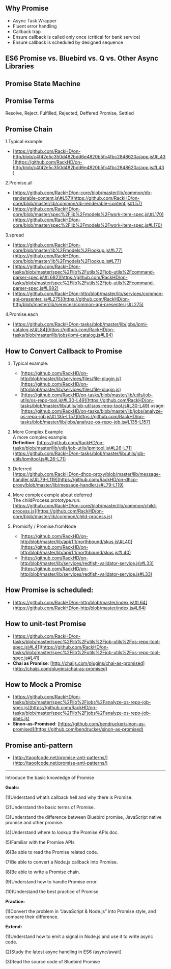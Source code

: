 ## Why Promise

* Async Task Wrapper
* Fluent error handling
* Callback trap
* Ensure callback is called only once \(critical for bank service\)
* Ensure callback is scheduled by designed sequence

## ES6 Promise vs. Bluebird vs. Q vs. Other Async Libraries

## Promise State Machine

## Promise Terms

Resolve, Reject, Fulfilled, Rejected, Deffered Promise, Settled

## Promise Chain

1.Typical example:

* [https://github.com/RackHD/on-http/blob/c4f42e5c350d482bdd6e4820b5fc4fbc2848620a/app.js\#L43](https://github.com/RackHD/on-http/blob/c4f42e5c350d482bdd6e4820b5fc4fbc2848620a/app.js#L43)

2.Promise.all

* [https://github.com/RackHD/on-core/blob/master/lib/common/db-renderable-content.js\#L57](https://github.com/RackHD/on-core/blob/master/lib/common/db-renderable-content.js#L57)
* [https://github.com/RackHD/on-core/blob/master/spec%2Flib%2Fmodels%2Fwork-item-spec.js\#L170](https://github.com/RackHD/on-core/blob/master/spec%2Flib%2Fmodels%2Fwork-item-spec.js#L170)

3.spread

* [https://github.com/RackHD/on-core/blob/master/lib%2Fmodels%2Flookup.js\#L77](https://github.com/RackHD/on-core/blob/master/lib%2Fmodels%2Flookup.js#L77)
* [https://github.com/RackHD/on-tasks/blob/master/spec%2Flib%2Futils%2Fjob-utils%2Fcommand-parser-spec.js\#L682](https://github.com/RackHD/on-tasks/blob/master/spec%2Flib%2Futils%2Fjob-utils%2Fcommand-parser-spec.js#L682)
* [https://github.com/RackHD/on-http/blob/master/lib/services/common-api-presenter.js\#L275](https://github.com/RackHD/on-http/blob/master/lib/services/common-api-presenter.js#L275)

4.Promise.each

* [https://github.com/RackHD/on-tasks/blob/master/lib/jobs/ipmi-catalog.js\#L84](https://github.com/RackHD/on-tasks/blob/master/lib/jobs/ipmi-catalog.js#L84)

## How to Convert Callback to Promise

1. Typical example:

   * [https://github.com/RackHD/on-http/blob/master/lib/services/files/file-plugin.js](https://github.com/RackHD/on-http/blob/master/lib/services/files/file-plugin.js)
   * [https://github.com/RackHD/on-tasks/blob/master/lib/utils/job-utils/os-repo-tool.js\#L30-L49](https://github.com/RackHD/on-tasks/blob/master/lib/utils/job-utils/os-repo-tool.js#L30-L49)
     usage: [https://github.com/RackHD/on-tasks/blob/master/lib/jobs/analyze-os-repo-job.js\#L135-L157](https://github.com/RackHD/on-tasks/blob/master/lib/jobs/analyze-os-repo-job.js#L135-L157)

2. More Complex Example  
   A more complex example:  
   **Definition**: [https://github.com/RackHD/on-tasks/blob/master/lib/utils/job-utils/ipmitool.js\#L26-L71](https://github.com/RackHD/on-tasks/blob/master/lib/utils/job-utils/ipmitool.js#L26-L71)

3. Deferred  
   [https://github.com/RackHD/on-dhcp-proxy/blob/master/lib/message-handler.js\#L79-L119](https://github.com/RackHD/on-dhcp-proxy/blob/master/lib/message-handler.js#L79-L119)

4. More complex exmple about deferred  
   The childProcess.prototype.run:  
   [https://github.com/RackHD/on-core/blob/master/lib/common/child-process.js](https://github.com/RackHD/on-core/blob/master/lib/common/child-process.js)

5. Promisify / Promise.fromNode

   * [https://github.com/RackHD/on-http/blob/master/lib/api/1.1/northbound/skus.js\#L40](https://github.com/RackHD/on-http/blob/master/lib/api/1.1/northbound/skus.js#L40)
   * [https://github.com/RackHD/on-http/blob/master/lib/services/redfish-validator-service.js\#L33](https://github.com/RackHD/on-http/blob/master/lib/services/redfish-validator-service.js#L33)

## How Promise is scheduled:

* [https://github.com/RackHD/on-http/blob/master/index.js\#L64](https://github.com/RackHD/on-http/blob/master/index.js#L64)

## How to unit-test Promise

* [https://github.com/RackHD/on-tasks/blob/master/spec%2Flib%2Futils%2Fjob-utils%2Fos-repo-tool-spec.js\#L41](https://github.com/RackHD/on-tasks/blob/master/spec%2Flib%2Futils%2Fjob-utils%2Fos-repo-tool-spec.js#L41)
* **Chai as Promise**: [http://chaijs.com/plugins/chai-as-promised](http://chaijs.com/plugins/chai-as-promised)

## How to Mock a Promise

* [https://github.com/RackHD/on-tasks/blob/master/spec%2Flib%2Fjobs%2Fanalyze-os-repo-job-spec.js](https://github.com/RackHD/on-tasks/blob/master/spec%2Flib%2Fjobs%2Fanalyze-os-repo-job-spec.js)
* **Sinon-as-Promised**: [https://github.com/bendrucker/sinon-as-promised](https://github.com/bendrucker/sinon-as-promised)

## Promise anti-pattern

* [http://taoofcode.net/promise-anti-patterns/](http://taoofcode.net/promise-anti-patterns/)

---

Introduce the basic knowledge of Promise

**Goals:**

\(1\)Understand what’s callback hell and why there is Promise.

\(2\)Understand the basic terms of Promise.

\(3\)Understand the difference between Bluebird promise, JavaScript native promise and other promise.

\(4\)Understand where to lookup the Promise APIs doc.

\(5\)Familiar with the Promise APIs

\(6\)Be able to read the Promise related code.

\(7\)Be able to convert a Node.js callback into Promise.

\(8\)Be able to write a Promise chain.

\(9\)Understand how to handle Promise error.

\(10\)Understand the best practice of Promise.

**Practice:**

\(1\)Convert the problem in “JavaScript & Node.js” into Promise style, and compare their difference.

**Extend:**

\(1\)Understand how to emit a signal in Node.js and use it to write async code.

\(2\)Study the latest async handling in ES6 \(async/await\)

\(3\)Read the source code of Bluebird Promise

